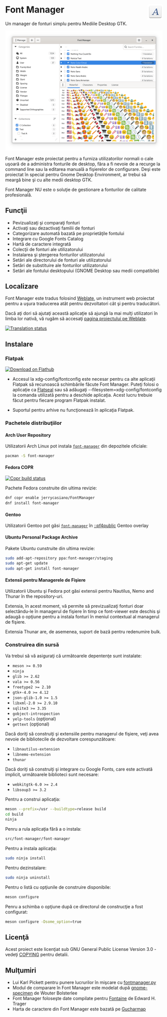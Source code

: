 
# Font Manager <img src="help/C/media/com.github.FontManager.FontManager-48.png" align="right">
Un manager de fonturi simplu pentru Mediile Desktop GTK.

![Main Window](https://raw.githubusercontent.com/FontManager/font-manager/master/help/C/media/main-window.png)

Font Manager este proiectat pentru a furniza utilizatorilor normali o cale uşoară de a administra fonturile de desktop, făra a fi nevoie de a recurge la command line sau la editarea manuală a fişierelor de configurare. Deşi este proiectat în special pentru Gnome Desktop Environment, ar trebui să meargă bine şi cu alte medii desktop GTK.

Font Manager NU este o soluţie de gestionare a fonturilor de calitate profesională.

## Funcţii
- Pevizualizaţi şi comparaţi fonturi
- Activaţi sau dezactivaţi familii de fonturi
- Categorizare automată bazată pe proprietăţile fontului
- Integrare cu Google Fonts Catalog
- Hartă de caractere integrată
- Colecţii de fonturi ale utilizatorului
- Instalarea şi ştergerea fonturilor utilizatorului
- Setări ale directorului de fonturi ale utilizatorului
- Setări de substituire ale fonturilor utilizatorului
- Setări ale fontului desktopului (GNOME Desktop sau medii compatibile)

## Localizare

Font Manager este tradus folosind [Weblate](https://weblate.org), un instrument web proiectat pentru a uşura traducerea atât pentru dezvoltatori cât şi pentru traducători.

Dacă aţi dori să ajutaţi această aplicaţie să ajungă la mai mulţi utilizatori în limba lor nativă, vă rugăm să accesaţi [pagina proiectului pe Weblate](https://hosted.weblate.org/engage/font-manager/).

<a href="https://hosted.weblate.org/engage/font-manager/">
<img src="https://hosted.weblate.org/widgets/font-manager/-/svg-badge.svg" alt="Translation status" />
</a>

## Instalare


### Flatpak

<a href='https://flathub.org/apps/details/org.gnome.FontManager'><img width='220' alt='Download on Flathub' src='https://flathub.org/assets/badges/flathub-badge-i-en.png'/></a>

- Accesul la xdg-config/fontconfig este necesar pentru ca alte aplicaţii Flatpak să recunoască schimbările făcute  Font Manager. Puteţi folosi o aplicaţie ca [Flatseal](https://flathub.org/apps/details/com.github.tchx84.Flatseal) sau să adăugaţi --filesystem=xdg-config/fontconfig la comanda utilizată pentru a deschide aplicaţia. Acest lucru trebuie făcut pentru fiecare program Flatpak instalat.

- Suportul pentru arhive nu funcţionează în aplicaţia Flatpak.

### Pachetele distribuţiilor

#### Arch User Repository

Utilizatorii Arch Linux pot instala [`font-manager`](https://archlinux.org/packages/community/x86_64/font-manager/) din depozitele oficiale:

```bash
pacman -S font-manager
```

#### Fedora COPR

[![Copr build status](https://copr.fedorainfracloud.org/coprs/jerrycasiano/FontManager/package/font-manager/status_image/last_build.png)](https://copr.fedorainfracloud.org/coprs/jerrycasiano/FontManager/package/font-manager/)

Pachete Fedora construite din ultima revizie:
```bash
dnf copr enable jerrycasiano/FontManager
dnf install font-manager
```

#### Gentoo

Utilizatorii Gentoo pot găsi [`font-manager`](https://github.com/PF4Public/gentoo-overlay/tree/master/app-misc/font-manager) în [::pf4public](https://github.com/PF4Public/gentoo-overlay) Gentoo overlay

#### Ubuntu Personal Package Archive
Pakete Ubuntu cunstruite din ultima revizie:
```bash
sudo add-apt-repository ppa:font-manager/staging
sudo apt-get update
sudo apt-get install font-manager
```

#### Extensii pentru Managerele de Fişiere

Utilizatorii Ubuntu şi Fedora pot găsi extensii pentru Nautilus, Nemo and Thunar în the repository-uri.

Extensia, în acest moment, vă permite să previzualizaţi fonturi doar selectându-le în managerul de fişiere în timp ce font-viewer este deschis şi adaugă o opţiune pentru a instala fonturi în meniul contextual al managerul de fişiere.

Extensia Thunar are, de asemenea, suport de bază pentru redenumire bulk.

### Construirea din sursă

Va trebui să vă asiguraţi că următoarele depentenţe sunt instalate:

- `meson >= 0.59`
- `ninja`
- `glib >= 2.62`
- `vala >= 0.56`
- `freetype2 >= 2.10`
- `gtk+-4.0 >= 4.12`
- `json-glib-1.0 >= 1.5`
- `libxml-2.0 >= 2.9.10`
- `sqlite3 >= 3.35`
- `gobject-introspection`
- `yelp-tools` (opţional)
- `gettext` (opţional)

Dacă doriţi să construiţi şi extensiile pentru managerul de fişiere, veţi avea nevoie de bibliotecile de dezvoltare corespunzătoare:

- `libnautilus-extension`
- `libnemo-extension`
- `thunar`

Dacă doriţi să construiţi şi integrare cu Google Fonts, care este activată implicit, următoarele biblioteci sunt necesare:

- `webkitgtk-6.0 >= 2.4`
- `libsoup3 >= 3.2`

Pentru a construi aplicaţia:

```bash
meson --prefix=/usr --buildtype=release build
cd build
ninja
```

Penru a rula aplicaţia fără a o instala:

```bash
src/font-manager/font-manager
```

Pentru a instala aplicaţia:

```bash
sudo ninja install
```

Pentru dezinstalare:

```bash
sudo ninja uninstall
```

Pentru o listă cu opţiunile de construire disponibile:

```bash
meson configure
```

Penru a schimba o opţiune după ce directorul de construcţie a fost configurat:

```bash
meson configure -Dsome_option=true
```

## Licenţă

Acest proiect este licenţiat sub GNU General Public License Version 3.0 - vedeţi
[COPYING](COPYING) pentru detalii.

## Mulţumiri

- Lui Karl Pickett pentru punere lucrurilor în mişcare cu [fontmanager.py](https://raw.githubusercontent.com/FontManager/font-manager/6b9b351538b5118d07f6d228f3b42c91183b8b73/fontmanager.py)
- Modul de comparare în Font Manager este modelat după [gnome-specimen](https://launchpad.net/gnome-specimen) de Wouter Bolsterlee
- Font Manager foloseşte date compilate pentru [Fontaine](http://www.unifont.org/fontaine/) de Edward H. Trager
- Harta de caractere din Font Manager este bazată pe [Gucharmap](https://wiki.gnome.org/action/show/Apps/Gucharmap)
